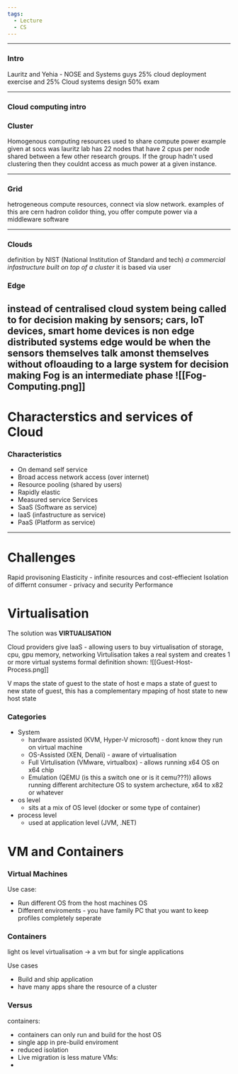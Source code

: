 ```yaml
---
tags:
  - Lecture
  - CS
---
```

---
### Intro
Lauritz and Yehia - NOSE and Systems guys
25% cloud deployment exercise and 25% Cloud systems design 50% exam

---
### Cloud computing intro

### Cluster
Homogenous computing resources used to share compute power
example given at socs was lauritz lab has 22 nodes that have 2 cpus per node shared between a few other research groups. If the group hadn't used clustering then they couldnt access as much power at a given instance.

---
### Grid
hetrogeneous compute resources, connect via slow network.
examples of this are cern hadron colidor thing, you offer compute power via a middleware software

---
### Clouds
definition by NIST (National Institution of Standard and tech) *a commercial infastructure built on top of a cluster* it is based via user 

### Edge
instead of centralised cloud system being called to for decision making by sensors; cars, IoT devices, smart home devices is non edge distributed systems
edge would be when the sensors themselves talk amonst themselves without ofloauding to a large system for decision making
Fog is an intermediate phase
![[Fog-Computing.png]]
---
# Characterstics and services of Cloud
### Characteristics
- On demand self service
- Broad access network access (over internet)
- Resource pooling (shared by users)
- Rapidly elastic
- Measured service
Services
- SaaS (Software as service)
- IaaS (infastructure as service)
- PaaS (Platform as service)


---
# Challenges
Rapid provisoning
Elasticity - infinite resources and cost-effiecient
Isolation of differnt consumer - privacy and security
Performance

# Virtualisation
The solution was **VIRTUALISATION**

Cloud providers give IaaS - allowing users to buy virtualisation of storage, cpu, gpu memory, networking
Virtulisation takes a real system and creates 1 or more virtual systems
formal definition shown:
![[Guest-Host-Process.png]]

V maps the state of guest to the state of host
e maps a state of guest to new state of guest, this has a complementary mpaping of host state to new host state

### Categories
- System
	- hardware assisted (KVM, Hyper-V microsoft) - dont know they run on virtual machine
	- OS-Assisted (XEN, Denali) - aware of virtualisation
	- Full Virtulisation (VMware, virtualbox) - allows running x64 OS on x64 chip
	- Emulation (QEMU (is this a switch one or is it cemu???)) allows running different architecture OS to system archecture, x64 to x82 or whatever
- os level
	- sits at a mix of OS level (docker or some type of container)
- process level
	- used at application level (JVM, .NET)


# VM and Containers
### Virtual Machines
Use case:
- Run different OS from the host machines OS
- Different enviroments - you have family PC that you want to keep profiles completely seperate

### Containers
light os level virtualisation -> a vm but for single applications

Use cases
- Build and ship application 
- have many apps share the resource of a cluster

### Versus
containers:
- containers can only run and build for the host OS
- single app in pre-build enviroment
- reduced isolation
- Live migration is less mature
VMs:
- 
